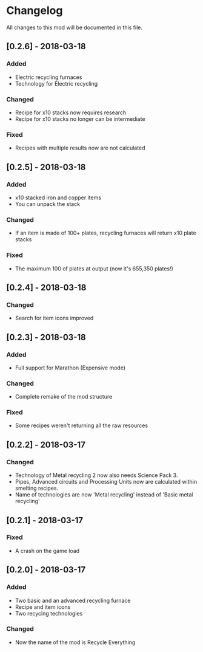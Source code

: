 # Changelog
All changes to this mod will be documented in this file.

## [0.2.6] - 2018-03-18
### Added
- Electric recycling furnaces
- Technology for Electric recycling

### Changed
- Recipe for x10 stacks now requires research
- Recipe for x10 stacks no longer can be intermediate

### Fixed
- Recipes with multiple results now are not calculated

## [0.2.5] - 2018-03-18
### Added
- x10 stacked iron and copper items
- You can unpack the stack

### Changed
- If an item is made of 100+ plates, recycling furnaces will return x10 plate stacks

### Fixed
- The maximum 100 of plates at output (now it's 655,350 plates!)

## [0.2.4] - 2018-03-18
### Changed
- Search for item icons improved

## [0.2.3] - 2018-03-18
### Added
- Full support for Marathon (Expensive mode)

### Changed
- Complete remake of the mod structure

### Fixed
- Some recipes weren't returning all the raw resources

## [0.2.2] - 2018-03-17
### Changed
- Technology of Metal recycling 2 now also needs Science Pack 3.
- Pipes, Advanced circuits and Processing Units now are calculated within smelting recipes.
- Name of technologies are now 'Metal recycling' instead of 'Basic metal recycling'

## [0.2.1] - 2018-03-17
### Fixed
- A crash on the game load

## [0.2.0] - 2018-03-17
### Added
- Two basic and an advanced recycling furnace
- Recipe and item icons
- Two recycing technologies

### Changed
- Now the name of the mod is Recycle Everything